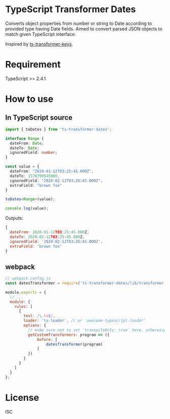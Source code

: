 # TypeScript Transformer Dates
Converts object properties from number or string to Date according to provided type having Date fields.
Aimed to convert parsed JSON objects to match given TypeScript interface. 

Inspired by [ts-transformer-keys](https://github.com/kimamula/ts-transformer-keys).

# Requirement
TypeScript >= 2.4.1

# How to use 

## In TypeScript source

```ts
import { toDates } from 'ts-transformer-dates';

interface Range {
  dateFrom: Date;
  dateTo: Date;
  ignoredField: number;
}

const value = {
  dateFrom: "2020-01-12T03:25:45.000Z",
  dateTo: 1578799545000, 
  ignoredField: "2020-02-12T03:25:45.000Z",
  extraField: "brown fox"
}

toDates<Range>(value);

console.log(value);
```

Outputs:
```js
{
  dateFrom: 2020-01-12T03:25:45.000Z,
  dateTo: 2020-02-12T03:25:45.000Z,
  ignoredField: '2020-02-12T03:25:45.000Z',
  extraField: 'brown fox'
}
```

## webpack
```js
// webpack.config.js
const datesTransformer = require('ts-transformer-dates/lib/transformer').default;

module.exports = {
  // ...
  module: {
    rules: [
      {
        test: /\.ts$/,
        loader: 'ts-loader', // or 'awesome-typescript-loader'
        options: {
          // make sure not to set `transpileOnly: true` here, otherwise it will not work
          getCustomTransformers: program => ({
              before: [
                  datesTransformer(program)
              ]
          })
        }
      }
    ]
  }
};

```

# License

ISC
